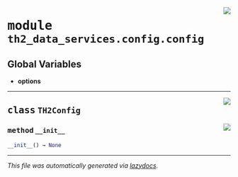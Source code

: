 <!-- markdownlint-disable -->

<a href="../../th2/data_services/config/config.py#L0"><img align="right" style="float:right;" src="https://img.shields.io/badge/-source-cccccc?style=flat-square"></a>

# <kbd>module</kbd> `th2_data_services.config.config`




**Global Variables**
---------------
- **options**


---

<a href="../../th2/data_services/config/config.py#L18"><img align="right" style="float:right;" src="https://img.shields.io/badge/-source-cccccc?style=flat-square"></a>

## <kbd>class</kbd> `TH2Config`




<a href="../../th2/data_services/config/config.py#L19"><img align="right" style="float:right;" src="https://img.shields.io/badge/-source-cccccc?style=flat-square"></a>

### <kbd>method</kbd> `__init__`

```python
__init__() → None
```











---

_This file was automatically generated via [lazydocs](https://github.com/ml-tooling/lazydocs)._
